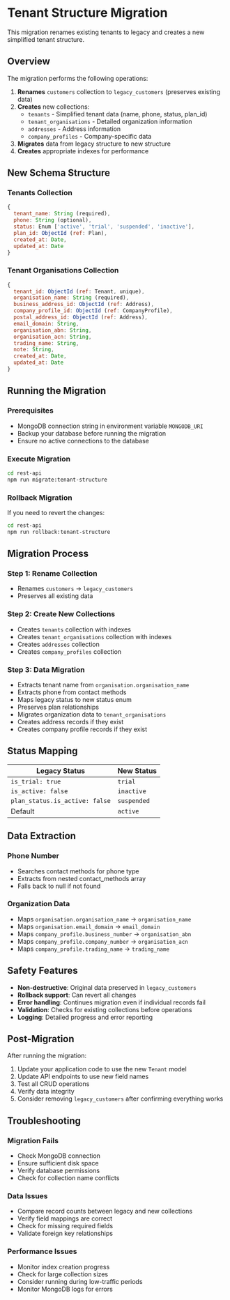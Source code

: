 # Tenant Structure Migration

This migration renames existing tenants to legacy and creates a new simplified tenant structure.

## Overview

The migration performs the following operations:

1. **Renames** `customers` collection to `legacy_customers` (preserves existing data)
2. **Creates** new collections:
   - `tenants` - Simplified tenant data (name, phone, status, plan_id)
   - `tenant_organisations` - Detailed organization information
   - `addresses` - Address information
   - `company_profiles` - Company-specific data
3. **Migrates** data from legacy structure to new structure
4. **Creates** appropriate indexes for performance

## New Schema Structure

### Tenants Collection
```javascript
{
  tenant_name: String (required),
  phone: String (optional),
  status: Enum ['active', 'trial', 'suspended', 'inactive'],
  plan_id: ObjectId (ref: Plan),
  created_at: Date,
  updated_at: Date
}
```

### Tenant Organisations Collection
```javascript
{
  tenant_id: ObjectId (ref: Tenant, unique),
  organisation_name: String (required),
  business_address_id: ObjectId (ref: Address),
  company_profile_id: ObjectId (ref: CompanyProfile),
  postal_address_id: ObjectId (ref: Address),
  email_domain: String,
  organisation_abn: String,
  organisation_acn: String,
  trading_name: String,
  note: String,
  created_at: Date,
  updated_at: Date
}
```

## Running the Migration

### Prerequisites
- MongoDB connection string in environment variable `MONGODB_URI`
- Backup your database before running the migration
- Ensure no active connections to the database

### Execute Migration
```bash
cd rest-api
npm run migrate:tenant-structure
```

### Rollback Migration
If you need to revert the changes:
```bash
cd rest-api
npm run rollback:tenant-structure
```

## Migration Process

### Step 1: Rename Collection
- Renames `customers` → `legacy_customers`
- Preserves all existing data

### Step 2: Create New Collections
- Creates `tenants` collection with indexes
- Creates `tenant_organisations` collection with indexes
- Creates `addresses` collection
- Creates `company_profiles` collection

### Step 3: Data Migration
- Extracts tenant name from `organisation.organisation_name`
- Extracts phone from contact methods
- Maps legacy status to new status enum
- Preserves plan relationships
- Migrates organization data to `tenant_organisations`
- Creates address records if they exist
- Creates company profile records if they exist

## Status Mapping

| Legacy Status | New Status |
|---------------|------------|
| `is_trial: true` | `trial` |
| `is_active: false` | `inactive` |
| `plan_status.is_active: false` | `suspended` |
| Default | `active` |

## Data Extraction

### Phone Number
- Searches contact methods for phone type
- Extracts from nested contact_methods array
- Falls back to null if not found

### Organization Data
- Maps `organisation.organisation_name` → `organisation_name`
- Maps `organisation.email_domain` → `email_domain`
- Maps `company_profile.business_number` → `organisation_abn`
- Maps `company_profile.company_number` → `organisation_acn`
- Maps `company_profile.trading_name` → `trading_name`

## Safety Features

- **Non-destructive**: Original data preserved in `legacy_customers`
- **Rollback support**: Can revert all changes
- **Error handling**: Continues migration even if individual records fail
- **Validation**: Checks for existing collections before operations
- **Logging**: Detailed progress and error reporting

## Post-Migration

After running the migration:

1. Update your application code to use the new `Tenant` model
2. Update API endpoints to use new field names
3. Test all CRUD operations
4. Verify data integrity
5. Consider removing `legacy_customers` after confirming everything works

## Troubleshooting

### Migration Fails
- Check MongoDB connection
- Ensure sufficient disk space
- Verify database permissions
- Check for collection name conflicts

### Data Issues
- Compare record counts between legacy and new collections
- Verify field mappings are correct
- Check for missing required fields
- Validate foreign key relationships

### Performance Issues
- Monitor index creation progress
- Check for large collection sizes
- Consider running during low-traffic periods
- Monitor MongoDB logs for errors
